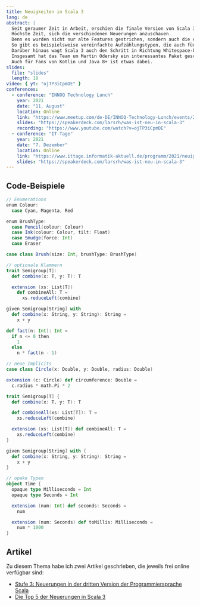 ```yaml
---
title: Neuigkeiten in Scala 3
lang: de
abstract: |
  Seit geraumer Zeit in Arbeit, erschien die finale Version von Scala 3.0 im Mai 2021.
  Höchste Zeit, sich die verschiedenen Neuerungen anzuschauen.
  Denn es wurden nicht nur alte Features gestrichen, sondern auch die existierenden aufpoliert und konsistenter gestaltet.
  So gibt es beispielsweise vereinfachte Aufzählungstypen, die auch für Neulinge leichter verständlich sind.
  Darüber hinaus wagt Scala 3 auch den Schritt in Richtung Whitespace-basierter Syntax.
  Insgesamt hat das Team um Martin Odersky ein interessantes Paket geschnürt, so dass Programmieren in Scala noch mehr Spaß macht als früher.
  Auch für Fans von Kotlin und Java 8+ ist etwas dabei.
slides:
  file: "slides"
  length: 18
video: { yt: "ojTP3iCpmDE" }
conferences:
  - conference: "INNOQ Technology Lunch"
    year: 2021
    date: "11. August"
    location: Online
    link: "https://www.meetup.com/de-DE/INNOQ-Technology-Lunch/events/279730962/"
    slides: "https://speakerdeck.com/larsrh/was-ist-neu-in-scala-3"
    recording: "https://www.youtube.com/watch?v=ojTP3iCpmDE"
  - conference: "IT-Tage"
    year: 2021
    date: "7. Dezember"
    location: Online
    link: "https://www.ittage.informatik-aktuell.de/programm/2021/neuigkeiten-in-scala-3.html"
    slides: "https://speakerdeck.com/larsrh/was-ist-neu-in-scala-3"
---
```


## Code-Beispiele

```scala
// Enumerations
enum Colour:
  case Cyan, Magenta, Red

enum BrushType:
  case Pencil(colour: Colour)
  case Ink(colour: Colour, tilt: Float)
  case Smudge(force: Int)
  case Eraser

case class Brush(size: Int, brushType: BrushType)

// optionale Klammern
trait Semigroup[T]:
  def combine(x: T, y: T): T

  extension (xs: List[T])
    def combineAll: T =
      xs.reduceLeft(combine)

given Semigroup[String] with
  def combine(x: String, y: String): String =
    x + y

def fact(n: Int): Int =
  if n <= 0 then
    1
  else
    n * fact(n - 1)

// neue Implicits
case class Circle(x: Double, y: Double, radius: Double)

extension (c: Circle) def circumference: Double =
  c.radius * math.Pi * 2

trait Semigroup[T] {
  def combine(x: T, y: T): T

  def combineAll(xs: List[T]): T =
    xs.reduceLeft(combine)

  extension (xs: List[T]) def combineAll: T =
    xs.reduceLeft(combine)
}

given Semigroup[String] with {
  def combine(x: String, y: String): String =
    x + y
}

// opake Typen
object Time {
  opaque type Milliseconds = Int
  opaque type Seconds = Int

  extension (num: Int) def seconds: Seconds =
    num

  extension (num: Seconds) def toMillis: Milliseconds =
    num * 1000
}
```

## Artikel

Zu diesem Thema habe ich zwei Artikel geschrieben, die jeweils frei online verfügbar sind:

* [Stufe 3: Neuerungen in der dritten Version der Programmiersprache Scala](https://www.innoq.com/de/articles/2021/06/stufe-3/)
* [Die Top 5 der Neuerungen in Scala 3](https://www.innoq.com/de/articles/2021/08/top5-neuerungen-scala/)
